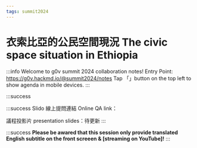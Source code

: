 ```yaml
---
tags: summit2024
---
```

# 衣索比亞的公民空間現況 The civic space situation in Ethiopia

:::info
Welcome to g0v summit 2024 collaboration notes!
Entry Point: https://g0v.hackmd.io/@summit2024/notes
Tap 「<i class="fa fa-angle-double-right"></i>」button on the top left to show agenda in mobile devices.
:::

:::success

:::success
Slido 線上提問連結 Online QA link：

議程投影片 presentation slides：待更新
:::

:::success
**Please be awared that this session only provide translated English subtitle on the front screeen & [streaming on YouTube]!**
:::